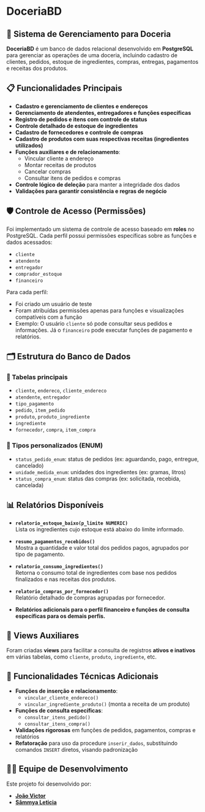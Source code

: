 # DoceriaBD

## 🍰 Sistema de Gerenciamento para Doceria

**DoceriaBD** é um banco de dados relacional desenvolvido em **PostgreSQL** para gerenciar as operações de uma doceria, incluindo cadastro de clientes, pedidos, estoque de ingredientes, compras, entregas, pagamentos e receitas dos produtos.

## 📋 Funcionalidades Principais

- **Cadastro e gerenciamento de clientes e endereços**
- **Gerenciamento de atendentes, entregadores e funções específicas**
- **Registro de pedidos e itens com controle de status**
- **Controle detalhado de estoque de ingredientes**
- **Cadastro de fornecedores e controle de compras**
- **Cadastro de produtos com suas respectivas receitas (ingredientes utilizados)**
- **Funções auxiliares e de relacionamento**:
  - Vincular cliente a endereço
  - Montar receitas de produtos
  - Cancelar compras
  - Consultar itens de pedidos e compras
- **Controle lógico de deleção** para manter a integridade dos dados
- **Validações para garantir consistência e regras de negócio**

## 🛡️ Controle de Acesso (Permissões)

Foi implementado um sistema de controle de acesso baseado em **roles** no PostgreSQL. Cada perfil possui permissões específicas sobre as funções e dados acessados:

- `cliente`
- `atendente`
- `entregador`
- `comprador_estoque`
- `financeiro`

Para cada perfil:
- Foi criado um usuário de teste
- Foram atribuídas permissões apenas para funções e visualizações compatíveis com a função
- Exemplo: O usuário `cliente` só pode consultar seus pedidos e informações. Já o `financeiro` pode executar funções de pagamento e relatórios.

## 🗂 Estrutura do Banco de Dados

### 🔸 Tabelas principais

- `cliente`, `endereco`, `cliente_endereco`
- `atendente`, `entregador`
- `tipo_pagamento`
- `pedido`, `item_pedido`
- `produto`, `produto_ingrediente`
- `ingrediente`
- `fornecedor`, `compra`, `item_compra`

### 🔸 Tipos personalizados (ENUM)

- `status_pedido_enum`: status de pedidos (ex: aguardando, pago, entregue, cancelado)
- `unidade_medida_enum`: unidades dos ingredientes (ex: gramas, litros)
- `status_compra_enum`: status das compras (ex: solicitada, recebida, cancelada)

## 📊 Relatórios Disponíveis

- **`relatorio_estoque_baixo(p_limite NUMERIC)`**  
  Lista os ingredientes cujo estoque está abaixo do limite informado.

- **`resumo_pagamentos_recebidos()`**  
  Mostra a quantidade e valor total dos pedidos pagos, agrupados por tipo de pagamento.

- **`relatorio_consumo_ingredientes()`**  
  Retorna o consumo total de ingredientes com base nos pedidos finalizados e nas receitas dos produtos.

- **`relatorio_compras_por_fornecedor()`**  
  Relatório detalhado de compras agrupadas por fornecedor.

- **Relatórios adicionais para o perfil financeiro e funções de consulta específicas para os demais perfis.**

## 🧠 Views Auxiliares

Foram criadas **views** para facilitar a consulta de registros **ativos e inativos** em várias tabelas, como `cliente`, `produto`, `ingrediente`, etc.

## 🧰 Funcionalidades Técnicas Adicionais

- **Funções de inserção e relacionamento**:
  - `vincular_cliente_endereco()`
  - `vincular_ingrediente_produto()` (monta a receita de um produto)
- **Funções de consulta específicas**:
  - `consultar_itens_pedido()`
  - `consultar_itens_compra()`
- **Validações rigorosas** em funções de pedidos, pagamentos, compras e relatórios
- **Refatoração** para uso da procedure `inserir_dados`, substituindo comandos `INSERT` diretos, visando padronização

## 👩‍💻 Equipe de Desenvolvimento

Este projeto foi desenvolvido por:

- **[João Victor](https://github.com/victordev018)**  
- **[Sâmmya Leticia](https://github.com/samleticias)**
